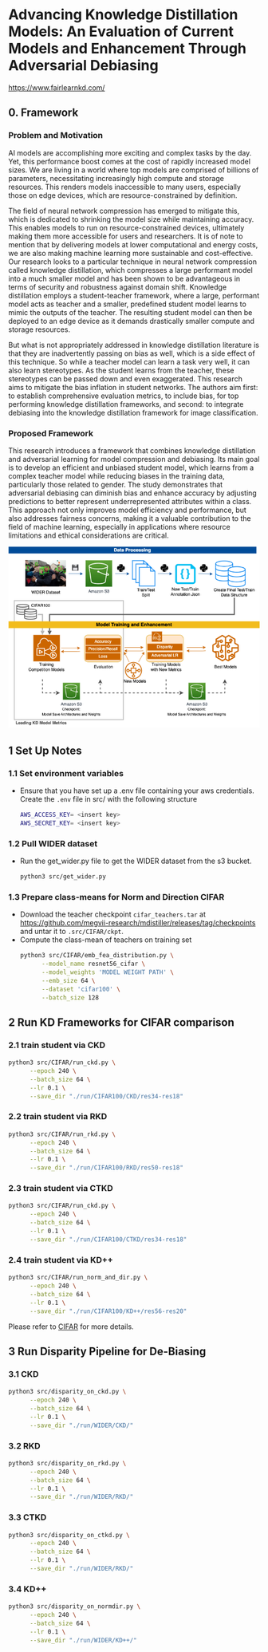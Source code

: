 # Advancing Knowledge Distillation Models: An Evaluation of Current Models and Enhancement Through Adversarial Debiasing

https://www.fairlearnkd.com/

## 0. Framework

### Problem and Motivation

AI models are accomplishing more exciting and complex tasks by the day. Yet, this performance boost comes at the cost of rapidly increased model sizes. We are living in a world where top models are comprised of billions of parameters, necessitating increasingly high compute and storage resources. This renders models inaccessible to many users, especially those on edge devices, which are resource-constrained by definition. 

The field of neural network compression has emerged to mitigate this, which is dedicated to shrinking the model size while maintaining accuracy. This enables models to run on resource-constrained devices, ultimately making them more accessible for users and researchers. It is of note to mention that by delivering models at lower computational and energy costs, we are also making machine learning more sustainable and cost-effective. Our research looks to a particular technique in neural network compression called knowledge distillation, which compresses a large performant model into a much smaller model and has been shown to be advantageous in terms of security and robustness against domain shift. Knowledge distillation employs a student-teacher framework, where a large, performant model acts as teacher and a smaller, predefined student model learns to mimic the outputs of the teacher. The resulting student model can then be deployed to an edge device as it demands drastically smaller compute and storage resources.

But what is not appropriately addressed in knowledge distillation literature is that they are inadvertently passing on bias as well, which is a side effect of this technique. So while a teacher model can learn a task very well, it can also learn stereotypes. As the student learns from the teacher, these stereotypes can be passed down and even exaggerated. This research aims to mitigate the bias inflation in student networks. The authors aim first: to establish comprehensive evaluation metrics, to include bias, for top performing knowledge distillation frameworks, and second: to integrate debiasing into the knowledge distillation framework for image classification.

### Proposed Framework

This research introduces a framework that combines knowledge distillation and adversarial learning for model compression and debiasing. Its main goal is to develop an efficient and unbiased student model, which learns from a complex teacher model while reducing biases in the training data, particularly those related to gender. The study demonstrates that adversarial debiasing can diminish bias and enhance accuracy by adjusting predictions to better represent underrepresented attributes within a class. This approach not only improves model efficiency and performance, but also addresses fairness concerns, making it a valuable contribution to the field of machine learning, especially in applications where resource limitations and ethical considerations are critical.

![image info](https://github.com/kdhutton/W210-Capstone/blob/code_refactor/images/technical_approach.png)

## 1 Set Up Notes
### 1.1 Set environment variables
- Ensure that you have set up a .env file containing your aws credentials. Create the `.env` file in src/ with the following structure
  
    ```bash
    AWS_ACCESS_KEY= <insert key>
    AWS_SECRET_KEY= <insert key>
    ```
    
### 1.2 Pull WIDER dataset
- Run the get_wider.py file to get the WIDER dataset from the s3 bucket.
    ```bash
    python3 src/get_wider.py 

    ```

### 1.3 Prepare class-means for Norm and Direction CIFAR
- Download the teacher checkpoint `cifar_teachers.tar` at <https://github.com/megvii-research/mdistiller/releases/tag/checkpoints> and untar it to `.src/CIFAR/ckpt`.
- Compute the class-mean of teachers on training set
  ```bash
  python3 src/CIFAR/emb_fea_distribution.py \
        --model_name resnet56_cifar \
        --model_weights 'MODEL WEIGHT PATH' \
        --emb_size 64 \
        --dataset 'cifar100' \
        --batch_size 128
  ```

## 2 Run KD Frameworks for CIFAR comparison

### 2.1 train student via CKD 
  ```bash
  python3 src/CIFAR/run_ckd.py \
        --epoch 240 \
        --batch_size 64 \
        --lr 0.1 \
        --save_dir "./run/CIFAR100/CKD/res34-res18"
  ```

### 2.2 train student via RKD
  ```bash
  python3 src/CIFAR/run_rkd.py \
        --epoch 240 \
        --batch_size 64 \
        --lr 0.1 \
        --save_dir "./run/CIFAR100/RKD/res50-res18"
  ```


### 2.3 train student via CTKD
  ```bash
  python3 src/CIFAR/run_ckd.py \
        --epoch 240 \
        --batch_size 64 \
        --lr 0.1 \
        --save_dir "./run/CIFAR100/CTKD/res34-res18"
  ```

### 2.4 train student via KD++
  ```bash
  python3 src/CIFAR/run_norm_and_dir.py \
        --epoch 240 \
        --batch_size 64 \
        --lr 0.1 \
        --save_dir "./run/CIFAR100/KD++/res56-res20"
  ```
Please refer to [CIFAR](https://github.com/WangYZ1608/Knowledge-Distillation-via-ND/tree/main/CIFAR) for more details.


## 3 Run Disparity Pipeline for De-Biasing

### 3.1 CKD
  ```bash
  python3 src/disparity_on_ckd.py \
        --epoch 240 \
        --batch_size 64 \
        --lr 0.1 \
        --save_dir "./run/WIDER/CKD/"
  ```

### 3.2 RKD
  ```bash
  python3 src/disparity_on_rkd.py \
        --epoch 240 \
        --batch_size 64 \
        --lr 0.1 \
        --save_dir "./run/WIDER/RKD/"
  ```

### 3.3 CTKD
  ```bash
  python3 src/disparity_on_ctkd.py \
        --epoch 240 \
        --batch_size 64 \
        --lr 0.1 \
        --save_dir "./run/WIDER/RKD/"
  ```

### 3.4 KD++
  ```bash
  python3 src/disparity_on_normdir.py \
        --epoch 240 \
        --batch_size 64 \
        --lr 0.1 \
        --save_dir "./run/WIDER/KD++/"
  ```










